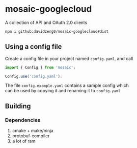 # mosaic-googlecloud
A collection of API and OAuth 2.0 clients

```bash
npm i github:davidzeng0/mosaic-googlecloud#dist
```

## Using a config file
Create a config file in your project named `config.yaml`, and call
```ts
import { Config } from 'mosaic';

Config.use('config.yaml');
```

The file `config.example.yaml` contains a sample config which<br>
can be used by copying it and renaming it to `config.yaml`

## Building

### Dependencies
1. cmake + make/ninja
2. protobuf-compiler
3. a lot of ram